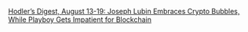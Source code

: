 [Hodler’s Digest, August 13-19: Joseph Lubin Embraces Crypto Bubbles, While Playboy Gets Impatient for Blockchain](https://cointelegraph.com/news/hodlers-digest-august-13-19-joseph-lubin-embraces-crypto-bubbles-while-playboy-gets-impatient-for-blockchain)